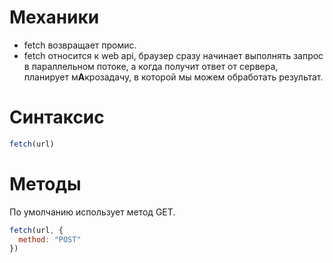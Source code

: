 

# Механики

* fetch возвращает промис.
* fetch относится к web api, браузер сразу начинает выполнять запрос в параллельном потоке, а когда получит ответ от сервера, планирует м**А**крозадачу, в которой мы можем обработать результат.

# Синтаксис

```javascript
fetch(url)
```

# Методы

По умолчанию использует метод GET.

```javascript
fetch(url, {
  method: "POST"
})
```





